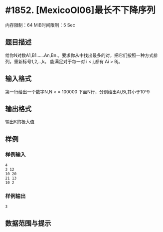 # #1852. [MexicoOI06]最长不下降序列

内存限制：64 MiB时间限制：5 Sec

## 题目描述

给你N对数A1,B1……An,Bn 。要求你从中找出最多的对，把它们按照一种方式排列，重新标号1,2,..,k。
能满足对于每一对 i < j,都有 Ai > Bj。

## 输入格式

第一行给出一个数字N,N < = 100000
下面N行，分别给出Ai,Bi,其小于10^9

## 输出格式

输出K的极大值

## 样例

### 样例输入

    
    4
    3 12 
    10 20  
    21 13 
    10 2 
    
    

### 样例输出

    
    3
    

## 数据范围与提示
